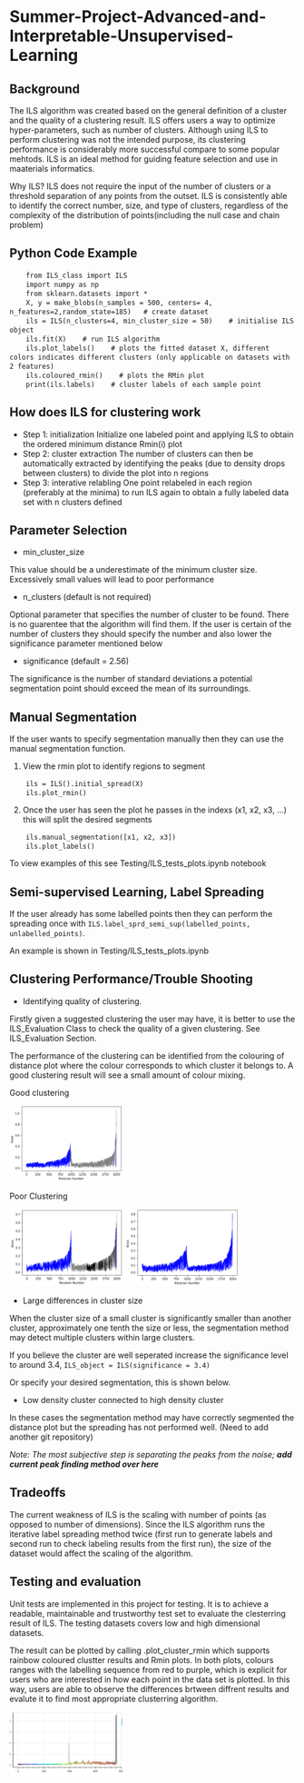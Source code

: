 # Summer-Project-Advanced-and-Interpretable-Unsupervised-Learning

## Background
The ILS algorithm was created based on the general definition of a cluster and the quality of a clustering result. ILS offers users a way to optimize hyper-parameters, such as number of clusters. Although using ILS to perform clustering was not the intended purpose, its clustering performance is considerably more successful compare to some popular mehtods. ILS is an ideal method for guiding feature selection and use in maaterials informatics. 

Why ILS? ILS does not require the input of the number of clusters or a threshold separation of any points from the outset. ILS is consistently able to identify the correct number, size, and type of clusters, regardless of the complexity of the distribution of points(including the null case and chain problem)

## Python Code Example
```
    from ILS_class import ILS
    import numpy as np
    from sklearn.datasets import * 
    X, y = make_blobs(n_samples = 500, centers= 4, n_features=2,random_state=185)   # create dataset
    ils = ILS(n_clusters=4, min_cluster_size = 50)    # initialise ILS object
    ils.fit(X)    # run ILS algorithm
    ils.plot_labels()    # plots the fitted dataset X, different colors indicates different clusters (only applicable on datasets with 2 features)
    ils.coloured_rmin()    # plots the RMin plot 
    print(ils.labels)    # cluster labels of each sample point
```

## How does ILS for clustering work
- Step 1: initialization
	Initialize one labeled point and applying ILS to obtain the ordered minimum distance Rmin(i) plot
- Step 2: cluster extraction
	The number of clusters can then be automatically extracted by identifying the peaks (due to density drops between clusters) to divide the plot into n regions
- Step 3: interative relabling
	One point relabeled in each region (preferably at the minima) to run ILS again to obtain a fully labeled data set with n clusters defined

## Parameter Selection

 - min_cluster_size
 
 This value should be a underestimate of the minimum cluster size. Excessively small values will lead to poor performance
 
 - n_clusters (default is not required)
 
 Optional parameter that specifies the number of cluster to be found. There is no guarentee that the algorithm will find them. If the user is certain of the number of clusters they should specify the number and also lower the significance parameter mentioned below
 
 - significance (default = 2.56)
 
 The significance is the number of standard deviations a potential segmentation point should exceed the mean of its surroundings. 

## Manual Segmentation

If the user wants to specify segmentation manually then they can use the manual segmentation function.

1. View the rmin plot to identify regions to segment 

```
    ils = ILS().initial_spread(X)
    ils.plot_rmin()
```
2. Once the user has seen the plot he passes in the indexs (x1, x2, x3, ...) this will split the desired segments
```
    ils.manual_segmentation([x1, x2, x3])
    ils.plot_labels()
```

To view examples of this see Testing/ILS_tests_plots.ipynb notebook

## Semi-supervised Learning, Label Spreading

If the user already has some labelled points then they can perform the spreading once with `ILS.label_sprd_semi_sup(labelled_points, unlabelled_points)`.

An example is shown in Testing/ILS_tests_plots.ipynb

## Clustering Performance/Trouble Shooting
 - Identifying quality of clustering.
 
 Firstly given a suggested clustering the user may have, it is better to use the ILS_Evaluation Class to check the quality of a given clustering. See ILS_Evaluation Section.
 
 The performance of the clustering can be identified from the colouring of distance plot where the colour corresponds to which cluster it belongs to. A good clustering result will see a small amount of colour mixing. 
 
 Good clustering
 
 <img src="/ReadMe_Images/Correct_Segmentation.png" alt="Good Clustering" width="200"/>

 Poor Clustering
 
 <img src="/ReadMe_Images/Incorrect_Segmentation.png" alt="Poor Clustering" width="200"/>

 <img src="/ReadMe_Images/Incorrect_Segmentation2.png" alt="Poor Clustering" width="200"/>

 - Large differences in cluster size
 
 When the cluster size of a small cluster is significantly smaller than another cluster, approximately one tenth the size or less, the segmentation method may detect multiple clusters within large clusters.
 
 If you believe the cluster are well seperated increase the significance level to around 3.4, `ILS_object = ILS(significance = 3.4)`
        
 Or specify your desired segmentation, this is shown below.
         
 - Low density cluster connected to high density cluster
 
 In these cases the segmentation method may have correctly segmented the distance plot but the spreading has not performed well. (Need to add another git repository)
 
 *Note: The most subjective step is separating the peaks from the noise; ___add current peak finding method over here___*

## Tradeoffs
The current weakness of ILS is the scaling with number of points (as opposed to number of dimensions). Since the ILS algorithm runs the iterative label spreading method twice (first run to generate labels and second run to check labeling results from the first run), the size of the dataset would affect the scaling of the algorithm.

## Testing and evaluation
Unit tests are implemented in this project for testing. It is to achieve a readable, maintainable and trustworthy test set to evaluate the clesterring result of ILS. The testing datasets covers low and high dimensional datasets. 

The result can be plotted by calling .plot_cluster_rmin which supports rainbow coloured clustter results and Rmin plots. In both plots, colours ranges with the labelling sequence from red to purple, which is explicit for users who are interested in how each point in the data set is plotted. In this way, users are able to observe the differences brtween diffrent results and evalute it to find most appropriate clusterring algorithm.

<img src="/ReadMe_Images/Rmin_target.png" alt="Rmin plotting" width="200"/>

